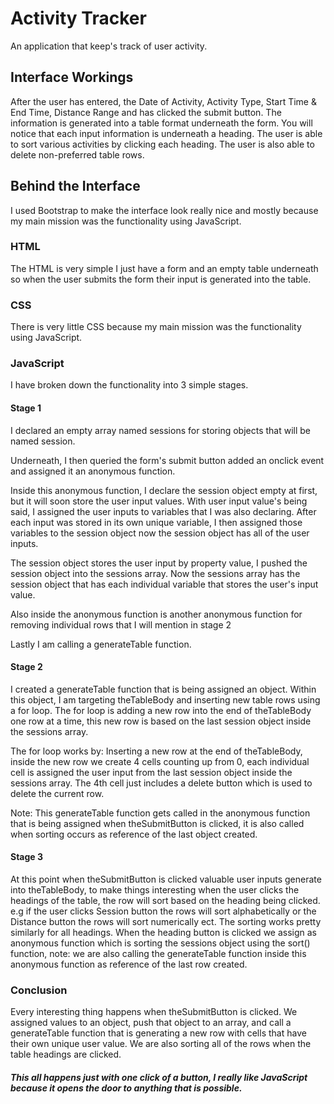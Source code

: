 # Activity Tracker
An application that keep's track of user activity. 

## Interface Workings
After the user has entered, the Date of Activity, Activity Type, Start Time & End Time, Distance Range and has clicked the submit button. The information is generated into a table format underneath the form. You will notice that each input information is underneath a heading. The user is able to sort various activities by clicking each heading. The user is also able to delete non-preferred table rows.

## Behind the Interface 
I used Bootstrap to make the interface look really nice and mostly because my main mission was the functionality using JavaScript. 

### HTML
The HTML is very simple I just have a form and an empty table underneath so when the user submits the form their input is generated into the table.

### CSS
There is very little CSS because my main mission was the functionality using JavaScript. 

### JavaScript
I have broken down the functionality into 3 simple stages.

#### Stage 1 
I declared an empty array named sessions for storing objects that will be named session.

Underneath, I then queried the form's submit button added an onclick event and assigned it an anonymous function.

Inside this anonymous function, I declare the session object empty at first, but it will soon store the user input values.
With user input value's being said, I assigned the user inputs to variables that I was also declaring. 
After each input was stored in its own unique variable, I then assigned those variables to the session object now the session object has all of the user inputs.

The session object stores the user input by property value, I pushed the session object into the sessions array. Now the sessions array has the session object that has each individual variable that stores the user's input value.

Also inside the anonymous function is another anonymous function for removing individual rows that I will mention in stage 2

Lastly I am calling a generateTable function.

#### Stage 2
I created a generateTable function that is being assigned an object. 
Within this object, I am targeting theTableBody and inserting new table rows using a for loop.
The for loop is adding a new row into the end of theTableBody one row at a time, this new row is based on the last session object inside the sessions array.

The for loop works by: 
Inserting a new row at the end of theTableBody, inside the new row we create 4 cells counting up from 0, each individual cell is assigned the user input from the last session object inside the sessions array. The 4th cell just includes a delete button which is used to delete the current row.

Note: This generateTable function gets called in the anonymous function that is being assigned when theSubmitButton is clicked, it is also called when sorting occurs as reference of the last object created.

#### Stage 3
At this point when theSubmitButton is clicked valuable user inputs generate into theTableBody, to make things interesting when the user clicks the headings of the table, the row will sort based on the heading being clicked. e.g if the user clicks Session button the rows will sort alphabetically or the Distance button the rows will sort numerically ect.
The sorting works pretty similarly for all headings. When the heading button is clicked we assign as anonymous function which is sorting the sessions object using the sort() function, note: we are also calling the generateTable function inside this anonymous function as reference of the last row created.

### Conclusion
Every interesting thing happens when theSubmitButton is clicked. We assigned values to an object, push that object to an array, and call a generateTable function that is generating a new row with cells that have their own unique user value. We are also sorting all of the rows when the table headings are clicked.

##### This all happens just with one click of a button, I really like JavaScript because it opens the door to anything that is possible.

